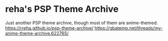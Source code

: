 # reha's PSP Theme Archive
Just another PSP theme archive, though most of them are anime-themed. 
https://rreha.github.io/psp-theme-archive/
https://gbatemp.net/threads/my-anime-theme-archive.622765/
